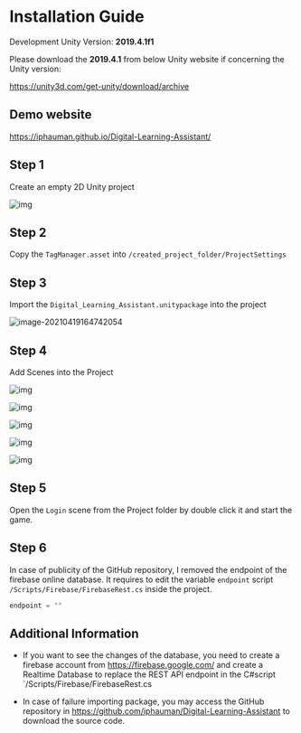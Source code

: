 # Installation Guide

Development Unity Version: **2019.4.1f1**

Please download the **2019.4.1** from below Unity website if concerning the Unity version:

https://unity3d.com/get-unity/download/archive

## Demo website

https://iphauman.github.io/Digital-Learning-Assistant/


## Step 1

Create an empty 2D Unity project

![img](https://iphauman.github.io/game-based-digital-learning-assistant/images/clip_image002.png)

## Step 2

Copy the `TagManager.asset` into `/created_project_folder/ProjectSettings`



## Step 3

Import the `Digital_Learning_Assistant.unitypackage` into the project 

![image-20210419164742054](https://iphauman.github.io/game-based-digital-learning-assistant/images/image-20210419164742054.png)

## Step 4

Add Scenes into the Project

![img](https://iphauman.github.io/game-based-digital-learning-assistant/images/clip_image004.png)

![img](https://iphauman.github.io/game-based-digital-learning-assistant/images/clip_image005.png)

![img](https://iphauman.github.io/game-based-digital-learning-assistant/images/clip_image007.png)

![img](https://iphauman.github.io/game-based-digital-learning-assistant/images/clip_image009.png)

![img](https://iphauman.github.io/game-based-digital-learning-assistant/images/clip_image011.png)

## Step 5

Open the `Login` scene from the Project folder by double click it and start the game.



## Step 6

In case of publicity of the GitHub repository, I removed the endpoint of the firebase online database. It requires to edit the variable `endpoint` script `/Scripts/Firebase/FirebaseRest.cs` inside the project.



```c#
endpoint = ""
```



## Additional Information

* If you want to see the changes of the database, you need to create a firebase account from https://firebase.google.com/ and create a Realtime Database to replace the REST API endpoint in the C#script `/Scripts/Firebase/FirebaseRest.cs

* In case of failure importing package, you may access the GitHub repository in https://github.com/iphauman/Digital-Learning-Assistant to download the source code. 




